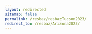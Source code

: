 ```yaml
---
layout: redirected
sitemap: false
permalink: /resbaz/resbazTucson2023/
redirect_to: /resbaz/Arizona2023/
---
```



